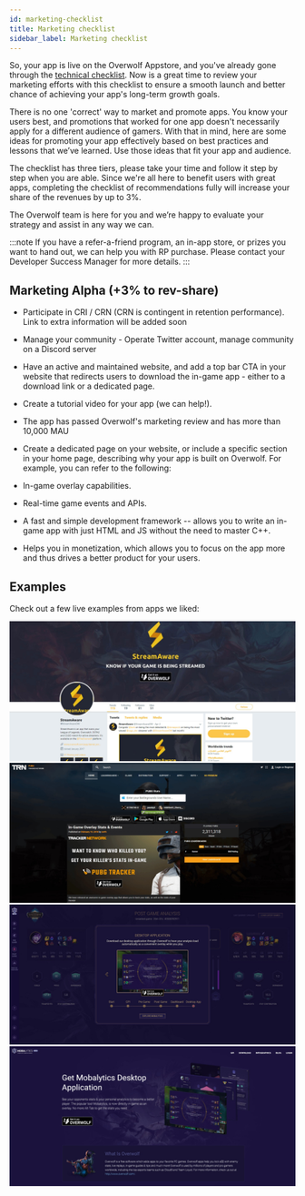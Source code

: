 ```yaml
---
id: marketing-checklist
title: Marketing checklist
sidebar_label: Marketing checklist
---
```


So, your app is live on the Overwolf Appstore, and you've already gone through the [technical checklist](technical-checklist). Now is a great time to review your marketing efforts with this checklist to ensure a smooth launch and better chance of achieving your app's long-term growth goals.

There is no one 'correct' way to market and promote apps. You know your users best, and promotions that worked for one app doesn't necessarily apply for a different audience of gamers. With that in mind, here are some ideas for promoting your app effectively based on best practices and lessons that we’ve learned. Use those ideas that fit your app and audience.

The checklist has three tiers, please take your time and follow it step by step when you are able.
Since we're all here to benefit users with great apps, completing the checklist of recommendations fully will increase your share of the revenues by up to 3%.

The Overwolf team is here for you and we’re happy to evaluate your strategy and assist in any way we can.

:::note
If you have a refer-a-friend program, an in-app store, or prizes you want to hand out, we can help you with RP purchase. Please contact your Developer Success Manager for more details.
:::

## Marketing Alpha (+3% to rev-share)
-   Participate in CRI / CRN (CRN is contingent in retention performance). Link to extra information will be added soon

-   Manage your community - Operate Twitter account, manage community on a Discord server

-   Have an active and maintained website, and add a top bar CTA in your website that redirects users to download the in-game app - either to a download link or a dedicated page.

-   Create a tutorial video for your app (we can help!).

-   The app has passed Overwolf's marketing review and has more than 10,000 MAU

-   Create a dedicated page on your website, or include a specific section in your home page, describing why your app is built on Overwolf. For example, you can refer to the following:

-   In-game overlay capabilities.

-   Real-time game events and APIs.

-   A fast and simple development framework -- allows you to write an in-game app with just HTML and JS without the need to master C++.

-   Helps you in monetization, which allows you to focus on the app more and thus drives a better product for your users.

## Examples

Check out a few live examples from apps we liked:

<div class="box" data-slick='{"slidesToShow": 1}'>
  <a data-fancybox="gallery" data-caption="StreamAware’s page on twitter contains a description, download link and a cover image with the Overwolf badge" href="../assets/marketing-checklist/1.jpg"> 
    <span class="thumb">
      <img src="../assets/marketing-checklist/1.jpg" alt="StreamAware">
    </span>
  </a>
  <a data-fancybox="gallery" data-caption="PUBG Tracker’s website is listing the Overwolf badge on their website, and announcing the app’s release to their users" href="../assets/marketing-checklist/2.jpg">
    <span class="thumb">
      <img src="../assets/marketing-checklist/2.jpg" alt="PUBG">
    </span>
  </a>
  <a data-fancybox="gallery" data-caption="A dedicated download page on the Mobalytics page" href="../assets/marketing-checklist/3.jpg">
    <span class="thumb">
      <img src="../assets/marketing-checklist/3.jpg" alt="Mobalytics">
    </span>
  </a>
  <a data-fancybox="gallery" data-caption="The Mobalytics Overwolf website is suggesting to download the in-game app for improved experience" href="../assets/marketing-checklist/4.jpg">    
    <span class="thumb">
      <img src="../assets/marketing-checklist/4.jpg" alt="Mobalytics">
    </span>
  </a>
</div>

